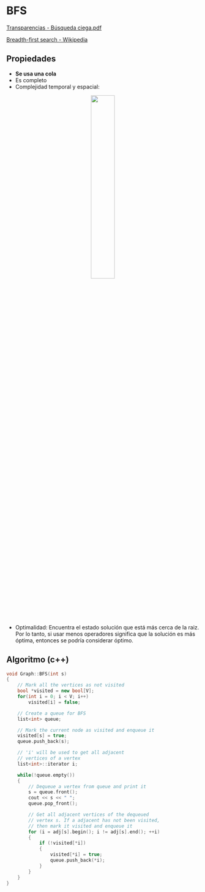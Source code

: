 # BFS

[Transparencias - Búsqueda ciega.pdf](./Búsqueda%20Ciega.pdf)

[Breadth-first search - Wikipedia](https://en.wikipedia.org/wiki/Breadth-first_search)

## Propiedades

- **Se usa una cola**
- Es completo
- Complejidad temporal y espacial:

<p align="center">
	<a href="https://github.com/MrRobb/Artificial-Intelligence">
		<img src="http://latex2png.com/output//latex_3999d74d104ca6b710a7ac3264f88b5e.png" width=35%>
	</a>
</p>

- Optimalidad: Encuentra el estado solución que está más cerca de la raiz. Por lo tanto, si usar menos operadores significa que la solución es más óptima, entonces se podría considerar óptimo.

## Algoritmo (c++)

```cpp
void Graph::BFS(int s)
{
    // Mark all the vertices as not visited
    bool *visited = new bool[V];
    for(int i = 0; i < V; i++)
        visited[i] = false;

    // Create a queue for BFS
    list<int> queue;

    // Mark the current node as visited and enqueue it
    visited[s] = true;
    queue.push_back(s);

    // 'i' will be used to get all adjacent
    // vertices of a vertex
    list<int>::iterator i;

    while(!queue.empty())
    {
        // Dequeue a vertex from queue and print it
        s = queue.front();
        cout << s << " ";
        queue.pop_front();

        // Get all adjacent vertices of the dequeued
        // vertex s. If a adjacent has not been visited,  
        // then mark it visited and enqueue it
        for (i = adj[s].begin(); i != adj[s].end(); ++i)
        {
            if (!visited[*i])
            {
                visited[*i] = true;
                queue.push_back(*i);
            }
        }
    }
}
```
